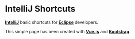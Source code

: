 # IntelliJ Shortcuts

**[IntelliJ](https://www.jetbrains.com/idea/)** basic shortcuts for **[Eclipse](https://eclipse.org/)** developers.

This simple page has been created with **[Vue.js](https://vuejs.org/)** and **[Bootstrap](https://getbootstrap.com/)**.

